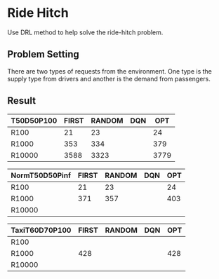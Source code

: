 # Ride Hitch
Use DRL method to help solve the ride-hitch problem.
## Problem Setting
There are two types of requests from the environment. 
One type is the supply type from drivers and another is the demand from passengers.


## Result
|  T50D50P100  | FIRST | RANDOM | DQN | OPT  |
|-------------------|-------|--------|-----|------|
| R100   | 21    | 23    |     | 24   |
| R1000  | 353   | 334   |     | 379  |
| R10000 | 3588  | 3323  |     | 3779 |

|  NormT50D50Pinf  | FIRST | RANDOM | DQN | OPT  |
|-------------------|-------|--------|-----|------|
| R100             | 21    | 23    |     | 24   |
| R1000            | 371   |  357  |     |  403 |
| R10000           |   |   |     |  |

|  TaxiT60D70P100  | FIRST | RANDOM | DQN | OPT  |
|-------------------|-------|--------|-----|------|
| R100   |     |     |     |     |
| R1000  |  428  |    |     | 428 |
| R10000 |   |   |     | |



